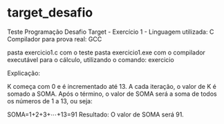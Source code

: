 # target_desafio
Teste Programação Desafio Target - Exercício 1 - Linguagem utilizada: C
Compilador para prova real: GCC

pasta exercicio1.c com o teste
pasta exercicio1.exe com o compilador executável para o cálculo, utilizando o comando: exercicio

Explicação:

K começa com 0 e é incrementado até 13.
A cada iteração, o valor de K é somado a SOMA.
Após o término, o valor de SOMA será a soma de todos os números de 1 a 13, ou seja:

SOMA=1+2+3+⋯+13=91
Resultado: O valor de SOMA será 91.
